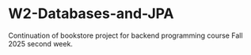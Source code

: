 # W2-Databases-and-JPA
Continuation of bookstore project for backend programming course Fall 2025 second week.
